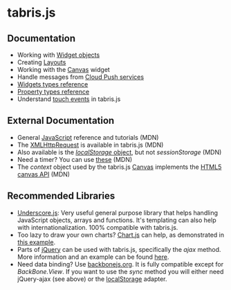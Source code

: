 # tabris.js

## Documentation
- Working with [Widget objects](widgets)
- Creating [Layouts](layout)
- Working with the [Canvas](canvas) widget
- Handle messages from [Cloud Push services](cloudPush)
- [Widgets types reference](widget-types)
- [Property types reference](property-types)
- Understand [touch events](touch-events) in tabris.js

## External Documentation
- General [JavaScript](https://developer.mozilla.org/en-US/docs/Web/JavaScript) reference and tutorials (MDN) 
- The [XMLHttpRequest](https://developer.mozilla.org/en-US/docs/Web/API/XMLHttpRequest) is available in tabris.js (MDN)
- Also available is the [*localStorage* object](https://developer.mozilla.org/en-US/docs/Web/Guide/API/DOM/Storage), but not *sessionStorage* (MDN)
- Need a timer? You can use [these](https://developer.mozilla.org/en-US/Add-ons/Code_snippets/Timers) (MDN)
- The *context* object used by the tabris.js [Canvas](canvas) implements the [HTML5 canvas API](https://developer.mozilla.org/en/docs/Web/API/CanvasRenderingContext2D) (MDN)

## Recommended Libraries
- [Underscore.js](http://underscorejs.org/): Very useful general purpose library that helps handling JavaScript objects, arrays and functions. It's templating can also help with internationalization. 100% compatible with tabris.js. 
- Too lazy to draw your own charts? [Chart.js](http://www.chartjs.org/) can help, as demonstrated in [this example](https://github.com/eclipsesource/tabris-js/blob/master/examples/chart/chartdemo.js).
- Parts of [jQuery](http://jquery.com) can be used with tabris.js, specifically the *ajax* method. More information and an example can be found [here](https://github.com/eclipsesource/tabris-js/tree/master/examples/jquery).
- Need data binding? Use [backbonejs.org](http://backbonejs.org/). It is fully compatible except for *BackBone.View*. If you want to use the *sync* method you will either need jQuery-ajax (see above) or the [localStorage](https://github.com/jeromegn/Backbone.localStorage) adapter.  
